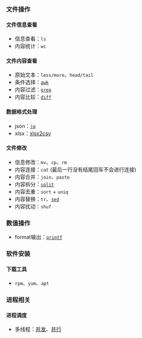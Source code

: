 ### 文件操作

#### 文件信息查看

- 信息查看：`ls`
- 内容统计：`wc`

#### 文件内容查看

- 原始文本：`less/more`、`head/tail`
- 条件选择：[`awk`](file_related/awk.md)
- 内容过滤：[`grep`](file_related/grep/#grep)
- 内容比较：[`diff`](file_related/diff)

#### 数据格式处理

- json：[`jq`](file_related/jq)
- xlsx：[xlsx2csv]()

#### 文件修改

- 信息修改：`mv`、`cp`、`rm`
- 内容连接：`cat` (最后一行没有结尾回车不会进行连接)
- 内容合并：`join`、`paste`
- 内容拆分：[`split`](file_related/split)
- 内容去重：`sort` + `uniq`
- 内容替换：`tr`、[`sed`](file_related/sed)
- 内容扰动：`shuf`

### 数值操作
- format输出：[`printf`](numeric_operation/printf.md)

### 软件安装

#### 下载工具
- `rpm`、`yum`、`apt`

### 进程相关

#### 进程调度

- 多线程：[并发](process_scheduling/concurrent.md)、[并行](process_scheduling/parallel.md)